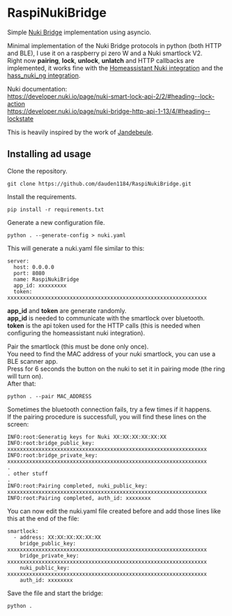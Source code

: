 # RaspiNukiBridge
Simple [Nuki Bridge](https://nuki.io/en/bridge/) implementation using asyncio.

Minimal implementation of the Nuki Bridge protocols in python (both HTTP and BLE), I use it on a raspberry pi zero W and a Nuki smartlock V2.  
Right now **pairing**, **lock**, **unlock**, **unlatch** and HTTP callbacks are implemented, it works fine with the [Homeassistant Nuki integration](https://www.home-assistant.io/integrations/nuki/) and the [hass_nuki_ng integration](https://github.com/kvj/hass_nuki_ng).

Nuki documentation:  
https://developer.nuki.io/page/nuki-smart-lock-api-2/2/#heading--lock-action  
https://developer.nuki.io/page/nuki-bridge-http-api-1-13/4/#heading--lockstate  
  
This is heavily inspired by the work of [Jandebeule](https://github.com/jandebeule/nukiPyBridge).
  
## Installing ad usage
Clone the repository.
```
git clone https://github.com/dauden1184/RaspiNukiBridge.git
```

Install the requirements.
```
pip install -r requirements.txt
```

Generate a new configuration file.
```
python . --generate-config > nuki.yaml
```

This will generate a nuki.yaml file similar to this:
```
server:
  host: 0.0.0.0
  port: 8080
  name: RaspiNukiBridge
  app_id: xxxxxxxxx
  token: xxxxxxxxxxxxxxxxxxxxxxxxxxxxxxxxxxxxxxxxxxxxxxxxxxxxxxxxxxxxxxxx
```
**app_id** and **token** are generate randomly.  
**app_id** is needed to communicate with the smartlock over bluetooth.  
**token** is the api token used for the HTTP calls (this is needed when configuring the homeassistant nuki integration).  
  

Pair the smartlock (this must be done only once).  
You need to find the MAC address of your nuki smartlock, you can use a BLE scanner app.  
Press for 6 seconds the button on the nuki to set it in pairing mode (the ring will turn on).  
After that:
```
python . --pair MAC_ADDRESS
```

Sometimes the bluetooth connection fails, try a few times if it happens.  
If the pairing procedure is successfull, you will find these lines on the screen:
```
INFO:root:Generatig keys for Nuki XX:XX:XX:XX:XX:XX
INFO:root:bridge_public_key: xxxxxxxxxxxxxxxxxxxxxxxxxxxxxxxxxxxxxxxxxxxxxxxxxxxxxxxxxxxxxxxx
INFO:root:bridge_private_key: xxxxxxxxxxxxxxxxxxxxxxxxxxxxxxxxxxxxxxxxxxxxxxxxxxxxxxxxxxxxxxxx
.
. other stuff
.
INFO:root:Pairing completed, nuki_public_key: xxxxxxxxxxxxxxxxxxxxxxxxxxxxxxxxxxxxxxxxxxxxxxxxxxxxxxxxxxxxxxxx
INFO:root:Pairing completed, auth_id: xxxxxxxx
```

You can now edit the nuki.yaml file created before and add those lines like this at the end of the file:
```
smartlock:
  - address: XX:XX:XX:XX:XX:XX
    bridge_public_key: xxxxxxxxxxxxxxxxxxxxxxxxxxxxxxxxxxxxxxxxxxxxxxxxxxxxxxxxxxxxxxxx
    bridge_private_key: xxxxxxxxxxxxxxxxxxxxxxxxxxxxxxxxxxxxxxxxxxxxxxxxxxxxxxxxxxxxxxxx
    nuki_public_key: xxxxxxxxxxxxxxxxxxxxxxxxxxxxxxxxxxxxxxxxxxxxxxxxxxxxxxxxxxxxxxxx
    auth_id: xxxxxxxx
```

Save the file and start the bridge:
```
python .
```
